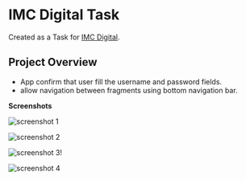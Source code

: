 



**IMC Digital Task**
=============

 Created as a Task for  [IMC Digital](http://www.imc-digital.com/).



**Project Overview**
--------------------

 - App confirm that user fill the username and password fields.
 - allow navigation between fragments using bottom navigation bar.



**Screenshots**

![screenshot 1](https://image.ibb.co/hZ1VS5/Screenshot_20170721_155340.png)

![screenshot 2](https://image.ibb.co/ctuvuk/Screenshot_20170721_155352.png)

![screenshot 3](https://image.ibb.co/mRa1Zk/Screenshot_20170721_155405.png)!

![screenshot 4](https://image.ibb.co/nJf1Zk/Screenshot_20170721_155411.png)


